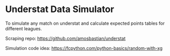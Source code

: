 # Understat Data Simulator


To simulate any match on understat and calculate expected points tables for different leagues.

Scraping repo: https://github.com/amosbastian/understat

Simulation code idea: https://fcpython.com/python-basics/random-with-xg